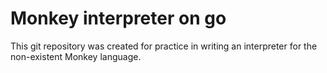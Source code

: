 # Monkey interpreter on go
This git repository was created for practice in writing an interpreter for the non-existent Monkey language.